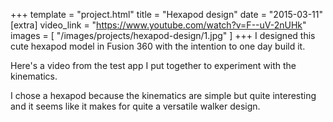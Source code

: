 +++
template = "project.html"
title = "Hexapod design"
date = "2015-03-11"
[extra]
video_link = "https://www.youtube.com/watch?v=F--uV-2nUHk"
images = [
    "/images/projects/hexapod-design/1.jpg"
]
+++
I designed this cute hexapod model in Fusion 360 with the intention to one day build it.

Here's a video from the test app I put together to experiment with the kinematics.

I chose a hexapod because the kinematics are simple but quite interesting and it seems like it makes for quite a versatile walker design.
<!-- more -->
